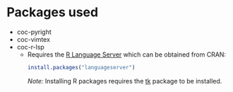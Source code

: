 # Packages used
- coc-pyright
- coc-vimtex
- coc-r-lsp
	- Requires the [R Language Server](https://github.com/REditorSupport/languageserver) which can be obtained from CRAN:
		```r
		install.packages("languageserver")
		```
		*Note:* Installing R packages requires the [tk](https://archlinux.org/packages/?name=tk) package to be installed.
